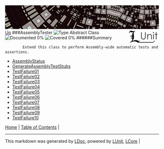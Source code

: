 ![](../Content/LUnit-banner-small.png "")
[<img align="right" src="../Content/LUnit-logo-small.png">](../../README.md)
[Up](../LUnit.md)
###AssemblyTester
![Type Abstract Class](http://b.repl.ca/v1/Type-Abstract%20Class-lightgrey.png "") ![Documented 0%](http://b.repl.ca/v1/Documented-0%25-red.png "") ![Covered 0%](http://b.repl.ca/v1/Covered-0%25-red.png "")
######Summary

            Extend this class to perform Assembly-wide automatic tests and assertions.
            
 - [AssemblyStatus](AssemblyTester_AssemblyStatus.md)
 - [GenerateAssemblyTestStubs](AssemblyTester_GenerateAssemblyTestStubs.md)
 - [TestFailure01](AssemblyTester_TestFailure01.md)
 - [TestFailure02](AssemblyTester_TestFailure02.md)
 - [TestFailure03](AssemblyTester_TestFailure03.md)
 - [TestFailure04](AssemblyTester_TestFailure04.md)
 - [TestFailure05](AssemblyTester_TestFailure05.md)
 - [TestFailure06](AssemblyTester_TestFailure06.md)
 - [TestFailure07](AssemblyTester_TestFailure07.md)
 - [TestFailure08](AssemblyTester_TestFailure08.md)
 - [TestFailure09](AssemblyTester_TestFailure09.md)
 - [TestFailure10](AssemblyTester_TestFailure10.md)

[Home](../../README.md) | [Table of Contents](../../TableOfContents.md) | 

---

This markdown was generated by [LDoc](https://github.com/CodeSingularity/LDoc), powered by [LUnit](https://github.com/CodeSingularity/LUnit), [LCore](https://github.com/CodeSingularity/LCore) | 

